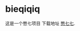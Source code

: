# bieqiqiq

这是一个憋七项目 下载地址 [憋七七](https://raw.githubusercontent.com/lingruizhong/6517235136/master/app-debug.apk). 
